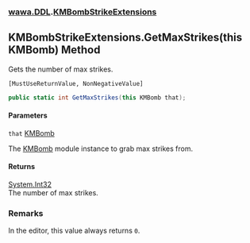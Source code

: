 ### [wawa.DDL](wawa.DDL.md 'wawa.DDL').[KMBombStrikeExtensions](KMBombStrikeExtensions.md 'wawa.DDL.KMBombStrikeExtensions')

## KMBombStrikeExtensions.GetMaxStrikes(this KMBomb) Method

Gets the number of max strikes.<p/>`[MustUseReturnValue, NonNegativeValue]`

```csharp
public static int GetMaxStrikes(this KMBomb that);
```
#### Parameters

<a name='wawa.DDL.KMBombStrikeExtensions.GetMaxStrikes(thisKMBomb).that'></a>

`that` [KMBomb](https://docs.microsoft.com/en-us/dotnet/api/KMBomb 'KMBomb')

The [KMBomb](https://docs.microsoft.com/en-us/dotnet/api/KMBomb 'KMBomb') module instance to grab max strikes from.

#### Returns
[System.Int32](https://docs.microsoft.com/en-us/dotnet/api/System.Int32 'System.Int32')  
The number of max strikes.

### Remarks
  
In the editor, this value always returns `0`.
